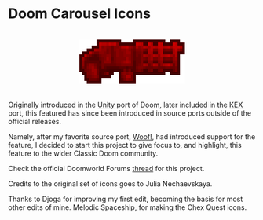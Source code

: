# Doom Carousel Icons

<br>

<div align="center"> <img src="./logo.png"> </div>

<br>

Originally introduced in the [Unity](https://doomwiki.org/wiki/Doom_Classic_Unity_port) port of Doom, later included in the [KEX](https://doomwiki.org/wiki/Doom_%2B_Doom_II) port, this featured has since been introduced in source ports outside of the official releases.

Namely, after my favorite source port, [Woof!](https://github.com/fabiangreffrath/woof), had introduced support for the feature, I decided to start this project to give focus to, and highlight, this feature to the wider Classic Doom community.

Check the official Doomworld Forums [thread](https://www.doomworld.com/vb/thread/150923) for this project.

Credits to the original set of icons goes to Julia Nechaevskaya.

Thanks to Djoga for improving my first edit, becoming the basis for most other edits of mine.
Melodic Spaceship, for making the Chex Quest icons.

